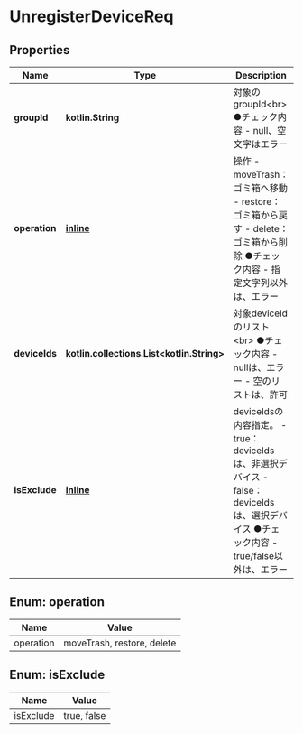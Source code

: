 
# UnregisterDeviceReq

## Properties
Name | Type | Description | Notes
------------ | ------------- | ------------- | -------------
**groupId** | **kotlin.String** | 対象のgroupId&lt;br&gt; ●チェック内容   - null、空文字はエラー | 
**operation** | [**inline**](#OperationEnum) | 操作   - moveTrash：ゴミ箱へ移動   - restore：ゴミ箱から戻す   - delete：ゴミ箱から削除  ●チェック内容   - 指定文字列以外は、エラー | 
**deviceIds** | **kotlin.collections.List&lt;kotlin.String&gt;** | 対象deviceIdのリスト&lt;br&gt; ●チェック内容   - nullは、エラー   - 空のリストは、許可 | 
**isExclude** | [**inline**](#IsExcludeEnum) | deviceIdsの内容指定。   - true：deviceIdsは、非選択デバイス   - false：deviceIdsは、選択デバイス  ●チェック内容   - true/false以外は、エラー | 


<a name="OperationEnum"></a>
## Enum: operation
Name | Value
---- | -----
operation | moveTrash, restore, delete


<a name="IsExcludeEnum"></a>
## Enum: isExclude
Name | Value
---- | -----
isExclude | true, false



